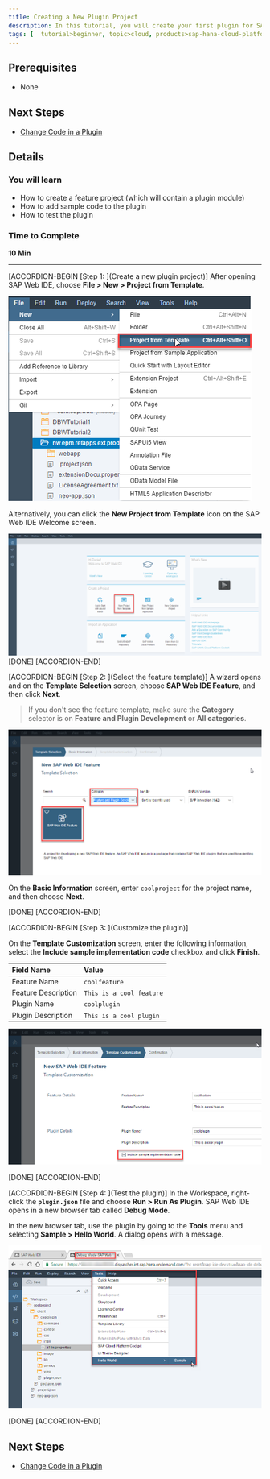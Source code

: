 ```yaml
---
title: Creating a New Plugin Project
description: In this tutorial, you will create your first plugin for SAP Web IDE. A plugin is a way to develop new functionality for the SAP Web IDE, and one or more plugins are delivered within a SAP Web IDE project called a feature.
tags: [  tutorial>beginner, topic>cloud, products>sap-hana-cloud-platform, products>sap-web-ide ]
---
```


## Prerequisites  
 - None


## Next Steps
 - [Change Code in a Plugin](http://www.sap.com/developer/tutorials/webide-sdk-helloworld2.html)


## Details
### You will learn  
- How to create a feature project (which will contain a plugin module)
- How to add sample code to the plugin
- How to test the plugin

### Time to Complete
**10 Min**

---

[ACCORDION-BEGIN [Step 1: ](Create a new plugin project)]
After opening SAP Web IDE, choose **File > New > Project from Template**.

![Create new project from template](Step1-Menu.png)

Alternatively, you can click the **New Project from Template** icon on the SAP Web IDE Welcome screen.

![Create new project from template (Welcome Screen)](Step1-Menu-Welcome.png)
[DONE]
[ACCORDION-END]

[ACCORDION-BEGIN [Step 2: ](Select the feature template)]
A wizard opens and on the **Template Selection** screen, choose **SAP Web IDE Feature**, and then click **Next**.

> If you don't see the feature template, make sure the **Category** selector is on **Feature and Plugin Development** or **All categories**.  

![Choose template)](Step2-ChooseTemplate.png)

On the **Basic Information** screen, enter `coolproject` for the project name, and then choose **Next**.

[DONE]
[ACCORDION-END]

[ACCORDION-BEGIN [Step 3: ](Customize the plugin)]

On the **Template Customization** screen, enter the following information, select the **Include sample implementation code** checkbox and click **Finish**.

Field Name             | Value
:--------------------- | :-------------
Feature Name           | `coolfeature`
Feature Description    | `This is a cool feature`
Plugin Name            | `coolplugin`
Plugin Description     | `This is a cool plugin`

![Customize template](Step2-Fields.png)

[DONE]
[ACCORDION-END]


[ACCORDION-BEGIN [Step 4: ](Test the plugin)]
In the Workspace, right-click the **`plugin.json`** file and choose **Run > Run As Plugin**. SAP Web IDE opens in a new browser tab called **Debug Mode**.

In the new browser tab, use the plugin by going to the **Tools** menu and selecting **Sample > Hello World**. A dialog opens with a message.

![Test plugin](Step4-Test.png)

[DONE]
[ACCORDION-END]




## Next Steps
- [Change Code in a Plugin](http://www.sap.com/developer/tutorials/webide-sdk-helloworld2.html)
